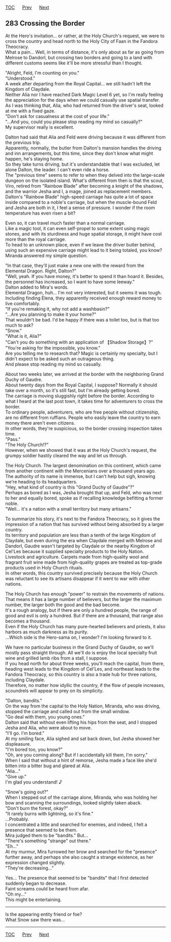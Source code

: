 [TOC](../readme.md)&nbsp;&nbsp;&nbsp;&nbsp;&nbsp;&nbsp;[Prev](chapter0282.md)&nbsp;&nbsp;&nbsp;&nbsp;&nbsp;&nbsp;[Next](chapter0284.md)



## 283 Crossing the Border

At the Hero's invitation... or rather, at the Holy Church's request, we
were to cross the country and head north to the Holy City of Faan in the
Fandora Theocracy.  
What a pain... Well, in terms of distance, it's only about as far as
going from Melrose to Dandorl, but crossing two borders and going to a
land with different customs seems like it'll be more stressful than I
thought.  
  
"Alright, Feld, I'm counting on you."  
"Understood."  
A week after departing from the Royal Capital... we still hadn't left
the Kingdom of Claydale.  
Neither Alia nor I have reached Dark Magic Level 6 yet, so I'm really
feeling the appreciation for the days when we could casually use spatial
transfer.  
As I was thinking that, Alia, who had returned from the driver's seat,
looked at me with a fixed gaze.  
"Don't ask for casualness at the cost of your life."  
"...And you, could you please stop reading my mind so casually?"  
My supervisor really is excellent.  
  
Dalton had said that Alia and Feld were driving because it was different
from the previous trip.  
Apparently, normally, the butler from Dalton's mansion handles the
driving and inn arrangements, but this time, since they don't know what
might happen, he's staying home.  
So they take turns driving, but it's understandable that I was excluded,
let alone Dalton, the leader. I can't even ride a horse.  
The "previous time" seems to refer to when they delved into the
large-scale dungeon on the isolated island. What's different from then
is that the scout, Viro, retired from "Rainbow Blade" after becoming a
knight of the shadows, and the warrior Jesha and I, a mage, joined as
replacement members.  
Dalton's "Rainbow Blade" high-speed carriage has quite a lot of space
inside compared to a noble's carriage, but when the muscle-bound Feld
and Jesha are both in it, I feel a sense of pressure. I wonder if the
room temperature has even risen a bit?  
  
Even so, it can travel much faster than a normal carriage.  
Like a magic tool, it can even self-propel to some extent using magic
stones, and with its sturdiness and huge spatial storage, it might have
cost more than the royal carriage.  
To head to an unknown place, even if we leave the driver butler behind,
using such an expensive carriage might lead to it being totaled, you
know?  
Miranda answered my simple question.  
  
"In that case, they'll just make a new one with the reward from the
Elemental Dragon. Right, Dalton?"  
"Well, yeah. If you have money, it's better to spend it than hoard it.
Besides, the personnel has increased, so I want to have some leeway."  
Dalton added to Mira's words.  
Elemental Dragon, huh... I'm not very interested, but it seems it was
tough. Including finding Elena, they apparently received enough reward
money to live comfortably.  
"If you're remaking it, why not add a washbasin?"  
"...Are you planning to make it your home?"  
That wouldn't be bad. I'd be happy if there was a toilet too, but is
that too much to ask?  
"Snow."  
"What is it, Alia?"  
"Can't you do something with an application of 【Shadow Storage】?"  
"You're asking for the impossible, you know."  
Are you telling me to research that? Magic is certainly my specialty,
but I didn't expect to be asked such an outrageous thing.  
And please stop reading my mind so casually.  
  
About two weeks later, we arrived at the border with the neighboring
Grand Duchy of Gaudre.  
About twenty days from the Royal Capital, I suppose? Normally it should
take over a month, so it's still fast, but I'm already getting bored.  
The carriage is moving sluggishly right before the border. According to
what I heard at the last post town, it takes time for adventurers to
cross the border.  
To ordinary people, adventurers, who are free people without
citizenship, are no different from ruffians. People who easily leave the
country to earn money there aren't even citizens.  
In other words, they're suspicious, so the border crossing inspection
takes time.  
"Pass."  
"The Holy Church!?"  
However, when we showed that it was at the Holy Church's request, the
grumpy soldier hastily cleared the way and let us through.  
  
The Holy Church. The largest denomination on this continent, which came
from another continent with the Mercenians over a thousand years ago.  
The authority of its name is immense, but I can't help but sigh, knowing
we're heading to its headquarters.  
"Hey, what kind of country is this "Grand Duchy of Gaudre"?"  
Perhaps as bored as I was, Jesha brought that up, and Feld, who was next
to her and equally bored, spoke as if recalling knowledge befitting a
former noble.  
"Well... it's a nation with a small territory but many artisans."  
  
To summarize his story, it's next to the Fandora Theocracy, so it gives
the impression of a nation that has survived without being absorbed by a
larger country.  
Its territory and population are less than a tenth of the large Kingdom
of Claydale, but even during the era when Claydale merged with Melrose
and Dandorl, Gaudre wasn't targeted by Claydale or the nearby Kingdom of
Cel'Les because it supplied specialty products to the Holy Nation.  
Livestock and agriculture. Carpets made from high-quality wool and
fragrant fruit wine made from high-quality grapes are treated as
top-grade products used in Holy Church rituals.  
In other words, this country survived precisely because the Holy Church
was reluctant to see its artisans disappear if it went to war with other
nations.  
  
The Holy Church has enough "power" to restrain the movements of nations.
That means it has a large number of believers, but the larger the
maximum number, the larger both the good and the bad become.  
It's a rough analogy, but if there are only a hundred people, the range
of good and evil is only a hundred. But if there are a thousand, that
range also becomes a thousand.  
Even if the Holy Church has many pure-hearted believers and priests, it
also harbors as much darkness as its purity.  
...Which side is the Hero-sama on, I wonder? I'm looking forward to
it.  
  
We have no particular business in the Grand Duchy of Gaudre, so we'll
mostly pass straight through. All we'll do is enjoy the local specialty
fruit wine and grilled lamb ribs from a stall, I suppose.  
If you head north for about three weeks, you'll reach the capital, from
there, heading west leads to the Kingdom of Cel'Les, and northeast leads
to the Fandora Theocracy, so this country is also a trade hub for three
nations, including Claydale.  
Therefore, no matter how idyllic the country, if the flow of people
increases, scoundrels will appear to prey on its simplicity.  
  
"Dalton, bandits."  
On the way from the capital to the Holy Nation, Miranda, who was
driving, stopped the carriage and called out from the small window.  
"Go deal with them, you young ones."  
Dalton said that without even lifting his hips from the seat, and I
stopped Jesha and Alia, who were about to move.  
"I'll go. I'm bored."  
At my smiling face, Alia sighed and sat back down, but Jesha showed her
displeasure.  
"I'm bored too, you know?"  
"Oh, are you coming along? But if I accidentally kill them, I'm
sorry."  
When I said that without a hint of remorse, Jesha made a face like she'd
bitten into a bitter bug and glared at Alia.  
"Alia..."  
"Give up."  
I'm glad you understand! ♪  
  
"Snow's going out?"  
When I stepped out of the carriage alone, Miranda, who was holding her
bow and scanning the surroundings, looked slightly taken aback.  
"Don't burn the forest, okay?"  
"It rarely burns with lightning, so it's fine."  
...Probably.  
I concentrated a little and searched for enemies, and indeed, I felt a
presence that seemed to be them.  
Mira judged them to be "bandits." But...  
"There's something "strange" out there."  
"Eh..."  
At my murmur, Mira furrowed her brow and searched for the "presence"
further away, and perhaps she also caught a strange existence, as her
expression changed slightly.  
"They're decreasing..."  
  
Yes... The presence that seemed to be "bandits" that I first detected
suddenly began to decrease.  
Faint screams could be heard from afar.  
"Oh my..."  
This might be entertaining.  
  
  

------------------------------------------------------------------------

Is the appearing entity friend or foe?  
What Snow saw there was...  


---
[TOC](../readme.md)&nbsp;&nbsp;&nbsp;&nbsp;&nbsp;&nbsp;[Prev](chapter0282.md)&nbsp;&nbsp;&nbsp;&nbsp;&nbsp;&nbsp;[Next](chapter0284.md)

